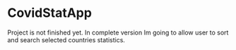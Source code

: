 # CovidStatApp
Project is not finished yet. In complete version Im going to allow user to sort and search selected countries statistics.
